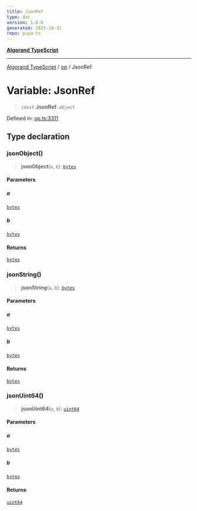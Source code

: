 ```yaml
---
title: JsonRef
type: doc
version: 1.0.0
generated: 2025-10-31
repo: puya-ts
---
```

[**Algorand TypeScript**](../../README.md)

***

[Algorand TypeScript](../../modules.md) / [op](../README.md) / JsonRef

# Variable: JsonRef

> `const` **JsonRef**: `object`

Defined in: [op.ts:3311](https://github.com/algorandfoundation/puya-ts/blob/main/packages/algo-ts/src/op.ts#L3311)

## Type declaration

### jsonObject()

> **jsonObject**(`a`, `b`): [`bytes`](../../index/type-aliases/bytes.md)

#### Parameters

##### a

[`bytes`](../../index/type-aliases/bytes.md)

##### b

[`bytes`](../../index/type-aliases/bytes.md)

#### Returns

[`bytes`](../../index/type-aliases/bytes.md)

### jsonString()

> **jsonString**(`a`, `b`): [`bytes`](../../index/type-aliases/bytes.md)

#### Parameters

##### a

[`bytes`](../../index/type-aliases/bytes.md)

##### b

[`bytes`](../../index/type-aliases/bytes.md)

#### Returns

[`bytes`](../../index/type-aliases/bytes.md)

### jsonUint64()

> **jsonUint64**(`a`, `b`): [`uint64`](../../index/type-aliases/uint64.md)

#### Parameters

##### a

[`bytes`](../../index/type-aliases/bytes.md)

##### b

[`bytes`](../../index/type-aliases/bytes.md)

#### Returns

[`uint64`](../../index/type-aliases/uint64.md)
